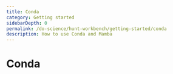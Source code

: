 ```yaml
---
title: Conda
category: Getting started
sidebarDepth: 0
permalink: /do-science/hunt-workbench/getting-started/conda
description: How to use Conda and Mamba
---
```


# Conda

<!-- 

- why do we recommend using conda
- what is the difference between mamba and conda

-->
